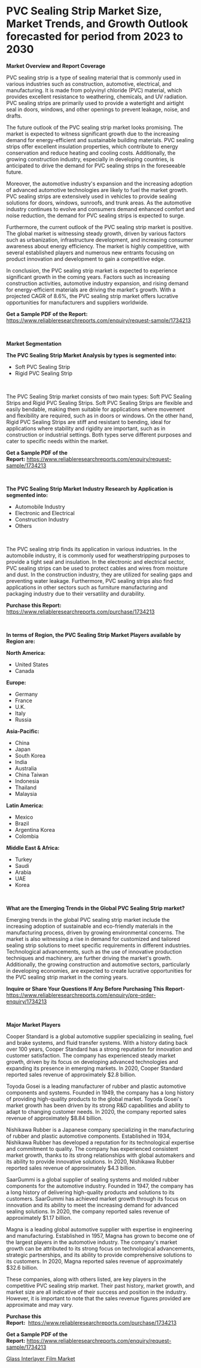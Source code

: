 <p><h1>PVC Sealing Strip Market Size, Market Trends, and Growth Outlook forecasted for period from 2023 to 2030</h1></p><p><strong>Market Overview and Report Coverage</strong></p>
<p><p>PVC sealing strip is a type of sealing material that is commonly used in various industries such as construction, automotive, electrical, and manufacturing. It is made from polyvinyl chloride (PVC) material, which provides excellent resistance to weathering, chemicals, and UV radiation. PVC sealing strips are primarily used to provide a watertight and airtight seal in doors, windows, and other openings to prevent leakage, noise, and drafts.</p><p>The future outlook of the PVC sealing strip market looks promising. The market is expected to witness significant growth due to the increasing demand for energy-efficient and sustainable building materials. PVC sealing strips offer excellent insulation properties, which contribute to energy conservation and reduce heating and cooling costs. Additionally, the growing construction industry, especially in developing countries, is anticipated to drive the demand for PVC sealing strips in the foreseeable future.</p><p>Moreover, the automotive industry's expansion and the increasing adoption of advanced automotive technologies are likely to fuel the market growth. PVC sealing strips are extensively used in vehicles to provide sealing solutions for doors, windows, sunroofs, and trunk areas. As the automotive industry continues to evolve and consumers demand enhanced comfort and noise reduction, the demand for PVC sealing strips is expected to surge.</p><p>Furthermore, the current outlook of the PVC sealing strip market is positive. The global market is witnessing steady growth, driven by various factors such as urbanization, infrastructure development, and increasing consumer awareness about energy efficiency. The market is highly competitive, with several established players and numerous new entrants focusing on product innovation and development to gain a competitive edge.</p><p>In conclusion, the PVC sealing strip market is expected to experience significant growth in the coming years. Factors such as increasing construction activities, automotive industry expansion, and rising demand for energy-efficient materials are driving the market's growth. With a projected CAGR of 8.6%, the PVC sealing strip market offers lucrative opportunities for manufacturers and suppliers worldwide.</p></p>
<p><strong>Get a Sample PDF of the Report:</strong> <a href="https://www.reliableresearchreports.com/enquiry/request-sample/1734213">https://www.reliableresearchreports.com/enquiry/request-sample/1734213</a></p>
<p>&nbsp;</p>
<p><strong>Market Segmentation</strong></p>
<p><strong>The PVC Sealing Strip Market Analysis by types is segmented into:</strong></p>
<p><ul><li>Soft PVC Sealing Strip</li><li>Rigid PVC Sealing Strip</li></ul></p>
<p>&nbsp;</p>
<p><p>The PVC Sealing Strip market consists of two main types: Soft PVC Sealing Strips and Rigid PVC Sealing Strips. Soft PVC Sealing Strips are flexible and easily bendable, making them suitable for applications where movement and flexibility are required, such as in doors or windows. On the other hand, Rigid PVC Sealing Strips are stiff and resistant to bending, ideal for applications where stability and rigidity are important, such as in construction or industrial settings. Both types serve different purposes and cater to specific needs within the market.</p></p>
<p><strong>Get a Sample PDF of the Report:</strong>&nbsp;<a href="https://www.reliableresearchreports.com/enquiry/request-sample/1734213">https://www.reliableresearchreports.com/enquiry/request-sample/1734213</a></p>
<p>&nbsp;</p>
<p><strong>The PVC Sealing Strip Market Industry Research by Application is segmented into:</strong></p>
<p><ul><li>Automobile Industry</li><li>Electronic and Electrical</li><li>Construction Industry</li><li>Others</li></ul></p>
<p>&nbsp;</p>
<p><p>The PVC sealing strip finds its application in various industries. In the automobile industry, it is commonly used for weatherstripping purposes to provide a tight seal and insulation. In the electronic and electrical sector, PVC sealing strips can be used to protect cables and wires from moisture and dust. In the construction industry, they are utilized for sealing gaps and preventing water leakage. Furthermore, PVC sealing strips also find applications in other sectors such as furniture manufacturing and packaging industry due to their versatility and durability.</p></p>
<p><strong>Purchase this Report:</strong>&nbsp; <a href="https://www.reliableresearchreports.com/purchase/1734213">https://www.reliableresearchreports.com/purchase/1734213</a></p>
<p>&nbsp;</p>
<p><strong>In terms of Region, the PVC Sealing Strip Market Players available by Region are:</strong></p>
<p>
    <p> <strong> North America: </strong>
        <ul>
            <li>United States</li>
            <li>Canada</li>
        </ul>
        </p> 
    <p> <strong> Europe: </strong>
        <ul>
            <li>Germany</li>
            <li>France</li>
            <li>U.K.</li>
            <li>Italy</li>
            <li>Russia</li>
        </ul>
        </p> 
    <p> <strong> Asia-Pacific: </strong>
        <ul>
            <li>China</li>
            <li>Japan</li>
            <li>South Korea</li>
            <li>India</li>
            <li>Australia</li>
            <li>China Taiwan</li>
            <li>Indonesia</li>
            <li>Thailand</li>
            <li>Malaysia</li>
        </ul>
        </p> 
    <p> <strong> Latin America: </strong>
        <ul>
            <li>Mexico</li>
            <li>Brazil</li>
            <li>Argentina Korea</li>
            <li>Colombia</li>
        </ul>
        </p> 
    <p> <strong> Middle East & Africa: </strong>
        <ul>
            <li>Turkey</li>
            <li>Saudi</li>
            <li>Arabia</li>
            <li>UAE</li>
            <li>Korea</li>
        </ul>
    </p>
    </p>
<p>&nbsp;</p>
<p><strong>What are the Emerging Trends in the Global PVC Sealing Strip market?</strong></p>
<p><p>Emerging trends in the global PVC sealing strip market include the increasing adoption of sustainable and eco-friendly materials in the manufacturing process, driven by growing environmental concerns. The market is also witnessing a rise in demand for customized and tailored sealing strip solutions to meet specific requirements in different industries. Technological advancements, such as the use of innovative production techniques and machinery, are further driving the market's growth. Additionally, the growing construction and automotive sectors, particularly in developing economies, are expected to create lucrative opportunities for the PVC sealing strip market in the coming years.</p></p>
<p><strong>Inquire or Share Your Questions If Any Before Purchasing This Report</strong>- <a href="https://www.reliableresearchreports.com/enquiry/pre-order-enquiry/1734213">https://www.reliableresearchreports.com/enquiry/pre-order-enquiry/1734213</a></p>
<p>&nbsp;</p>
<p><strong>Major Market Players</strong></p>
<p><p>Cooper Standard is a global automotive supplier specializing in sealing, fuel and brake systems, and fluid transfer systems. With a history dating back over 100 years, Cooper Standard has a strong reputation for innovation and customer satisfaction. The company has experienced steady market growth, driven by its focus on developing advanced technologies and expanding its presence in emerging markets. In 2020, Cooper Standard reported sales revenue of approximately $2.8 billion.</p><p>Toyoda Gosei is a leading manufacturer of rubber and plastic automotive components and systems. Founded in 1949, the company has a long history of providing high-quality products to the global market. Toyoda Gosei's market growth has been driven by its strong R&D capabilities and ability to adapt to changing customer needs. In 2020, the company reported sales revenue of approximately $8.84 billion.</p><p>Nishikawa Rubber is a Japanese company specializing in the manufacturing of rubber and plastic automotive components. Established in 1934, Nishikawa Rubber has developed a reputation for its technological expertise and commitment to quality. The company has experienced consistent market growth, thanks to its strong relationships with global automakers and its ability to provide innovative solutions. In 2020, Nishikawa Rubber reported sales revenue of approximately $4.3 billion.</p><p>SaarGummi is a global supplier of sealing systems and molded rubber components for the automotive industry. Founded in 1947, the company has a long history of delivering high-quality products and solutions to its customers. SaarGummi has achieved market growth through its focus on innovation and its ability to meet the increasing demand for advanced sealing solutions. In 2020, the company reported sales revenue of approximately $1.17 billion.</p><p>Magna is a leading global automotive supplier with expertise in engineering and manufacturing. Established in 1957, Magna has grown to become one of the largest players in the automotive industry. The company's market growth can be attributed to its strong focus on technological advancements, strategic partnerships, and its ability to provide comprehensive solutions to its customers. In 2020, Magna reported sales revenue of approximately $32.6 billion.</p><p>These companies, along with others listed, are key players in the competitive PVC sealing strip market. Their past history, market growth, and market size are all indicative of their success and position in the industry. However, it is important to note that the sales revenue figures provided are approximate and may vary.</p></p>
<p><strong>Purchase this Report:</strong>&nbsp;&nbsp;<a href="https://www.reliableresearchreports.com/purchase/1734213">https://www.reliableresearchreports.com/purchase/1734213</a></p>
<p></p>
<p><strong>Get a Sample PDF of the Report:</strong>&nbsp;<a href="https://www.reliableresearchreports.com/enquiry/request-sample/1734213">https://www.reliableresearchreports.com/enquiry/request-sample/1734213</a></p>
<p><p><a href="https://github.com/RickHolmes3/Market-Research-Report-List-2/blob/main/glass-interlayer-film-market.md">Glass Interlayer Film Market</a></p></p>